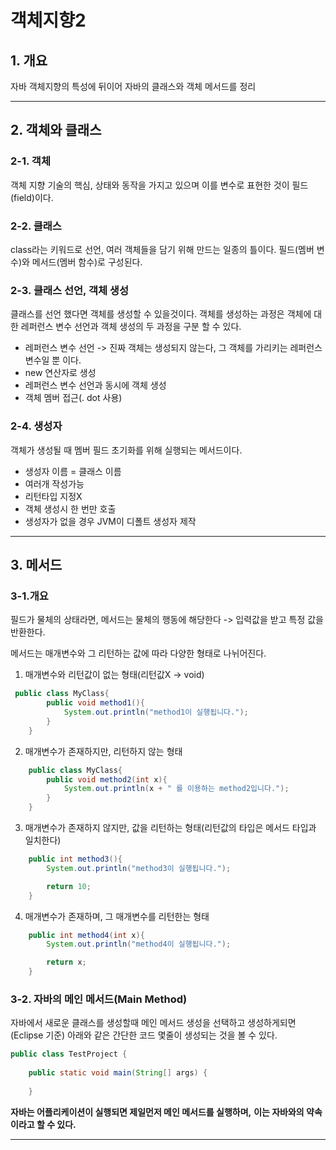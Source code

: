 # 객체지향2

## 1. 개요



자바 객체지향의 특성에 뒤이어 자바의 클래스와 객체 메서드를 정리



****

## 2. 객체와 클래스

### 2-1. 객체

객체 지향 기술의 핵심, 상태와 동작을 가지고 있으며 이를 변수로 표현한 것이 필드(field)이다.

### 2-2. 클래스

class라는 키워드로 선언, 여러 객체들을 담기 위해 만드는 일종의 틀이다. 필드(멤버 변수)와 메서드(멤버 함수)로 구성된다. 

### 2-3. 클래스 선언, 객체 생성

클래스를 선언 했다면 객체를 생성할 수 있을것이다. 객체를 생성하는 과정은 객체에 대한 레퍼런스 변수 선언과 객체 생성의 두 과정을 구분 할 수 있다. 

* 레퍼런스 변수 선언 -> 진짜 객체는 생성되지 않는다, 그 객체를 가리키는 레퍼런스 변수일 뿐 이다.
* new 연산자로 생성 
* 레퍼런스 변수 선언과 동시에 객체 생성
* 객체 멤버 접근(. dot 사용)

### 2-4. 생성자

객체가 생성될 때 멤버 필드 초기화를 위해 실행되는 메서드이다.

* 생성자 이름 = 클래스 이름
* 여러개 작성가능
* 리턴타입 지정X
* 객체 생성시 한 번만 호출
* 생성자가 없을 경우 JVM이 디폴트 생성자 제작

****

## 3. 메서드

### 3-1.개요

필드가 물체의 상태라면, 메서드는 물체의 행동에 해당한다 -> 입력값을 받고 특정 값을 반환한다.

메서드는 매개변수와 그 리턴하는 값에 따라 다양한 형태로 나뉘어진다.



1. 매개변수와 리턴값이 없는 형태(리턴값X -> void)

~~~java
 public class MyClass{
        public void method1(){
            System.out.println("method1이 실행됩니다.");
        }
    }
~~~



2. 매개변수가 존재하지만, 리턴하지 않는 형태

~~~java
    public class MyClass{       
        public void method2(int x){
            System.out.println(x + " 를 이용하는 method2입니다.");
        }
    }
~~~



3. 매개변수가 존재하지 않지만, 값을 리턴하는 형태(리턴값의 타입은 메서드 타입과 일치한다)

~~~java
    public int method3(){
        System.out.println("method3이 실행됩니다.");

        return 10;
    }
~~~



4. 매개변수가 존재하며, 그 매개변수를 리턴한는 형태

~~~java
    public int method4(int x){
        System.out.println("method4이 실행됩니다.");

        return x;
    }
~~~



### 3-2. 자바의 메인 메서드(Main Method)

자바에서 새로운 클래스를 생성할때 메인 메서드 생성을 선택하고 생성하게되면(Eclipse 기준) 아래와 같은 간단한 코드 몇줄이 생성되는 것을 볼 수 있다.



~~~java
public class TestProject {
 
    public static void main(String[] args) {
     
    }
~~~

**자바는 어플리케이션이 실행되면 제일먼저 메인 메서드를 실행하며,** **이는 자바와의 약속이라고 할 수 있다.**

****

